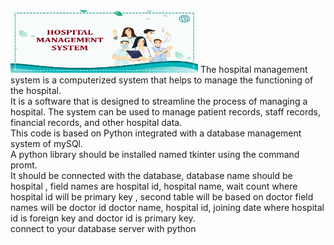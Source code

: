 <img src = "readmeimage.jpg" style="width:300px;height:100px;">
The hospital management system is a computerized system that helps to manage the functioning of the hospital.<br>
It is a software that is designed to streamline the process of managing a hospital. The system can be used to manage patient records, staff records, financial records, and other hospital data.<br>
This code is based on Python integrated with a database management system of mySQl.<br>
A python library should be installed named tkinter using the command promt.<br>
It should be connected with the database, database name should be hospital , field names  are hospital id, hospital name, wait count where hospital id will be primary key , second table will be based on doctor field names will be doctor id doctor name, hospital id, joining date where hospital id is foreign key and doctor id is primary key.<br>
connect to your database server with python<br>
